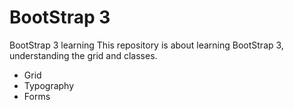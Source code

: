 # BootStrap 3
BootStrap 3 learning
This repository is about learning BootStrap 3, understanding the grid and classes.
* Grid
* Typography
* Forms
